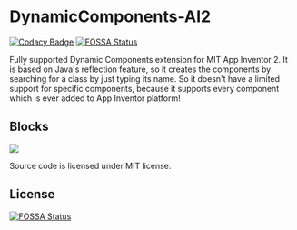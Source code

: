 # DynamicComponents-AI2
[![Codacy Badge](https://api.codacy.com/project/badge/Grade/c9fee4822c864505a2ade6d19731caa5)](https://app.codacy.com/manual/ysfchn/DynamicComponents-AI2?utm_source=github.com&utm_medium=referral&utm_content=ysfchn/DynamicComponents-AI2&utm_campaign=Badge_Grade_Dashboard)
[![FOSSA Status](https://app.fossa.com/api/projects/git%2Bgithub.com%2Fysfchn%2FDynamicComponents-AI2.svg?type=shield)](https://app.fossa.com/projects/git%2Bgithub.com%2Fysfchn%2FDynamicComponents-AI2?ref=badge_shield)

Fully supported Dynamic Components extension for MIT App Inventor 2. It is based on Java's reflection feature, so it creates the components by searching for a class by just typing its name. So it doesn't have a limited support for specific components, because it supports every component which is ever added to App Inventor platform!

## Blocks

![](blocks.png)

Source code is licensed under MIT license. 


## License
[![FOSSA Status](https://app.fossa.com/api/projects/git%2Bgithub.com%2Fysfchn%2FDynamicComponents-AI2.svg?type=large)](https://app.fossa.com/projects/git%2Bgithub.com%2Fysfchn%2FDynamicComponents-AI2?ref=badge_large)